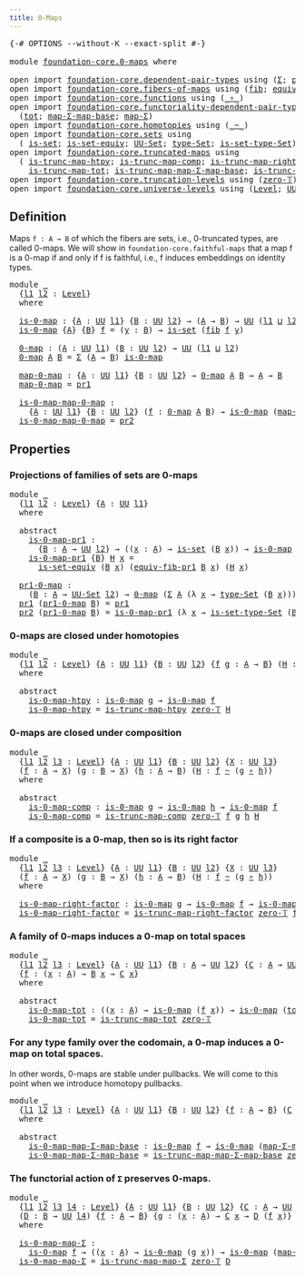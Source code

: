 ```yaml
---
title: 0-Maps
---
```


<pre class="Agda"><a id="32" class="Symbol">{-#</a> <a id="36" class="Keyword">OPTIONS</a> <a id="44" class="Pragma">--without-K</a> <a id="56" class="Pragma">--exact-split</a> <a id="70" class="Symbol">#-}</a>

<a id="75" class="Keyword">module</a> <a id="82" href="foundation-core.0-maps.html" class="Module">foundation-core.0-maps</a> <a id="105" class="Keyword">where</a>

<a id="112" class="Keyword">open</a> <a id="117" class="Keyword">import</a> <a id="124" href="foundation-core.dependent-pair-types.html" class="Module">foundation-core.dependent-pair-types</a> <a id="161" class="Keyword">using</a> <a id="167" class="Symbol">(</a><a id="168" href="foundation-core.dependent-pair-types.html#515" class="Record">Σ</a><a id="169" class="Symbol">;</a> <a id="171" href="foundation-core.dependent-pair-types.html#588" class="InductiveConstructor">pair</a><a id="175" class="Symbol">;</a> <a id="177" href="foundation-core.dependent-pair-types.html#605" class="Field">pr1</a><a id="180" class="Symbol">;</a> <a id="182" href="foundation-core.dependent-pair-types.html#617" class="Field">pr2</a><a id="185" class="Symbol">)</a>
<a id="187" class="Keyword">open</a> <a id="192" class="Keyword">import</a> <a id="199" href="foundation-core.fibers-of-maps.html" class="Module">foundation-core.fibers-of-maps</a> <a id="230" class="Keyword">using</a> <a id="236" class="Symbol">(</a><a id="237" href="foundation-core.fibers-of-maps.html#942" class="Function">fib</a><a id="240" class="Symbol">;</a> <a id="242" href="foundation-core.fibers-of-maps.html#3585" class="Function">equiv-fib-pr1</a><a id="255" class="Symbol">)</a>
<a id="257" class="Keyword">open</a> <a id="262" class="Keyword">import</a> <a id="269" href="foundation-core.functions.html" class="Module">foundation-core.functions</a> <a id="295" class="Keyword">using</a> <a id="301" class="Symbol">(</a><a id="302" href="foundation-core.functions.html#420" class="Function Operator">_∘_</a><a id="305" class="Symbol">)</a>
<a id="307" class="Keyword">open</a> <a id="312" class="Keyword">import</a> <a id="319" href="foundation-core.functoriality-dependent-pair-types.html" class="Module">foundation-core.functoriality-dependent-pair-types</a> <a id="370" class="Keyword">using</a>
  <a id="378" class="Symbol">(</a><a id="379" href="foundation-core.functoriality-dependent-pair-types.html#1894" class="Function">tot</a><a id="382" class="Symbol">;</a> <a id="384" href="foundation-core.functoriality-dependent-pair-types.html#2137" class="Function">map-Σ-map-base</a><a id="398" class="Symbol">;</a> <a id="400" href="foundation-core.functoriality-dependent-pair-types.html#2447" class="Function">map-Σ</a><a id="405" class="Symbol">)</a>
<a id="407" class="Keyword">open</a> <a id="412" class="Keyword">import</a> <a id="419" href="foundation-core.homotopies.html" class="Module">foundation-core.homotopies</a> <a id="446" class="Keyword">using</a> <a id="452" class="Symbol">(</a><a id="453" href="foundation-core.homotopies.html#627" class="Function Operator">_~_</a><a id="456" class="Symbol">)</a>
<a id="458" class="Keyword">open</a> <a id="463" class="Keyword">import</a> <a id="470" href="foundation-core.sets.html" class="Module">foundation-core.sets</a> <a id="491" class="Keyword">using</a>
  <a id="499" class="Symbol">(</a> <a id="501" href="foundation-core.sets.html#1113" class="Function">is-set</a><a id="507" class="Symbol">;</a> <a id="509" href="foundation-core.sets.html#3410" class="Function">is-set-equiv</a><a id="521" class="Symbol">;</a> <a id="523" href="foundation-core.sets.html#1190" class="Function">UU-Set</a><a id="529" class="Symbol">;</a> <a id="531" href="foundation-core.sets.html#1304" class="Function">type-Set</a><a id="539" class="Symbol">;</a> <a id="541" href="foundation-core.sets.html#1355" class="Function">is-set-type-Set</a><a id="556" class="Symbol">)</a>
<a id="558" class="Keyword">open</a> <a id="563" class="Keyword">import</a> <a id="570" href="foundation-core.truncated-maps.html" class="Module">foundation-core.truncated-maps</a> <a id="601" class="Keyword">using</a>
  <a id="609" class="Symbol">(</a> <a id="611" href="foundation-core.truncated-maps.html#5461" class="Function">is-trunc-map-htpy</a><a id="628" class="Symbol">;</a> <a id="630" href="foundation-core.truncated-maps.html#6230" class="Function">is-trunc-map-comp</a><a id="647" class="Symbol">;</a> <a id="649" href="foundation-core.truncated-maps.html#7272" class="Function">is-trunc-map-right-factor</a><a id="674" class="Symbol">;</a>
    <a id="680" href="foundation-core.truncated-maps.html#8510" class="Function">is-trunc-map-tot</a><a id="696" class="Symbol">;</a> <a id="698" href="foundation-core.truncated-maps.html#9584" class="Function">is-trunc-map-map-Σ-map-base</a><a id="725" class="Symbol">;</a> <a id="727" href="foundation-core.truncated-maps.html#10157" class="Function">is-trunc-map-map-Σ</a><a id="745" class="Symbol">)</a>
<a id="747" class="Keyword">open</a> <a id="752" class="Keyword">import</a> <a id="759" href="foundation-core.truncation-levels.html" class="Module">foundation-core.truncation-levels</a> <a id="793" class="Keyword">using</a> <a id="799" class="Symbol">(</a><a id="800" href="foundation-core.truncation-levels.html#492" class="Function">zero-𝕋</a><a id="806" class="Symbol">)</a>
<a id="808" class="Keyword">open</a> <a id="813" class="Keyword">import</a> <a id="820" href="foundation-core.universe-levels.html" class="Module">foundation-core.universe-levels</a> <a id="852" class="Keyword">using</a> <a id="858" class="Symbol">(</a><a id="859" href="Agda.Primitive.html#597" class="Postulate">Level</a><a id="864" class="Symbol">;</a> <a id="866" href="foundation-core.universe-levels.html#235" class="Primitive">UU</a><a id="868" class="Symbol">;</a> <a id="870" href="Agda.Primitive.html#810" class="Primitive Operator">_⊔_</a><a id="873" class="Symbol">)</a>
</pre>
## Definition

Maps `f : A → B` of which the fibers are sets, i.e., 0-truncated types, are called 0-maps. We will show in `foundation-core.faithful-maps` that a map f is a 0-map if and only if f is faithful, i.e., f induces embeddings on identity types.

<pre class="Agda"><a id="1143" class="Keyword">module</a> <a id="1150" href="foundation-core.0-maps.html#1150" class="Module">_</a>
  <a id="1154" class="Symbol">{</a><a id="1155" href="foundation-core.0-maps.html#1155" class="Bound">l1</a> <a id="1158" href="foundation-core.0-maps.html#1158" class="Bound">l2</a> <a id="1161" class="Symbol">:</a> <a id="1163" href="Agda.Primitive.html#597" class="Postulate">Level</a><a id="1168" class="Symbol">}</a>
  <a id="1172" class="Keyword">where</a>

  <a id="1181" href="foundation-core.0-maps.html#1181" class="Function">is-0-map</a> <a id="1190" class="Symbol">:</a> <a id="1192" class="Symbol">{</a><a id="1193" href="foundation-core.0-maps.html#1193" class="Bound">A</a> <a id="1195" class="Symbol">:</a> <a id="1197" href="foundation-core.universe-levels.html#235" class="Primitive">UU</a> <a id="1200" href="foundation-core.0-maps.html#1155" class="Bound">l1</a><a id="1202" class="Symbol">}</a> <a id="1204" class="Symbol">{</a><a id="1205" href="foundation-core.0-maps.html#1205" class="Bound">B</a> <a id="1207" class="Symbol">:</a> <a id="1209" href="foundation-core.universe-levels.html#235" class="Primitive">UU</a> <a id="1212" href="foundation-core.0-maps.html#1158" class="Bound">l2</a><a id="1214" class="Symbol">}</a> <a id="1216" class="Symbol">→</a> <a id="1218" class="Symbol">(</a><a id="1219" href="foundation-core.0-maps.html#1193" class="Bound">A</a> <a id="1221" class="Symbol">→</a> <a id="1223" href="foundation-core.0-maps.html#1205" class="Bound">B</a><a id="1224" class="Symbol">)</a> <a id="1226" class="Symbol">→</a> <a id="1228" href="foundation-core.universe-levels.html#235" class="Primitive">UU</a> <a id="1231" class="Symbol">(</a><a id="1232" href="foundation-core.0-maps.html#1155" class="Bound">l1</a> <a id="1235" href="Agda.Primitive.html#810" class="Primitive Operator">⊔</a> <a id="1237" href="foundation-core.0-maps.html#1158" class="Bound">l2</a><a id="1239" class="Symbol">)</a>
  <a id="1243" href="foundation-core.0-maps.html#1181" class="Function">is-0-map</a> <a id="1252" class="Symbol">{</a><a id="1253" href="foundation-core.0-maps.html#1253" class="Bound">A</a><a id="1254" class="Symbol">}</a> <a id="1256" class="Symbol">{</a><a id="1257" href="foundation-core.0-maps.html#1257" class="Bound">B</a><a id="1258" class="Symbol">}</a> <a id="1260" href="foundation-core.0-maps.html#1260" class="Bound">f</a> <a id="1262" class="Symbol">=</a> <a id="1264" class="Symbol">(</a><a id="1265" href="foundation-core.0-maps.html#1265" class="Bound">y</a> <a id="1267" class="Symbol">:</a> <a id="1269" href="foundation-core.0-maps.html#1257" class="Bound">B</a><a id="1270" class="Symbol">)</a> <a id="1272" class="Symbol">→</a> <a id="1274" href="foundation-core.sets.html#1113" class="Function">is-set</a> <a id="1281" class="Symbol">(</a><a id="1282" href="foundation-core.fibers-of-maps.html#942" class="Function">fib</a> <a id="1286" href="foundation-core.0-maps.html#1260" class="Bound">f</a> <a id="1288" href="foundation-core.0-maps.html#1265" class="Bound">y</a><a id="1289" class="Symbol">)</a>

  <a id="1294" href="foundation-core.0-maps.html#1294" class="Function">0-map</a> <a id="1300" class="Symbol">:</a> <a id="1302" class="Symbol">(</a><a id="1303" href="foundation-core.0-maps.html#1303" class="Bound">A</a> <a id="1305" class="Symbol">:</a> <a id="1307" href="foundation-core.universe-levels.html#235" class="Primitive">UU</a> <a id="1310" href="foundation-core.0-maps.html#1155" class="Bound">l1</a><a id="1312" class="Symbol">)</a> <a id="1314" class="Symbol">(</a><a id="1315" href="foundation-core.0-maps.html#1315" class="Bound">B</a> <a id="1317" class="Symbol">:</a> <a id="1319" href="foundation-core.universe-levels.html#235" class="Primitive">UU</a> <a id="1322" href="foundation-core.0-maps.html#1158" class="Bound">l2</a><a id="1324" class="Symbol">)</a> <a id="1326" class="Symbol">→</a> <a id="1328" href="foundation-core.universe-levels.html#235" class="Primitive">UU</a> <a id="1331" class="Symbol">(</a><a id="1332" href="foundation-core.0-maps.html#1155" class="Bound">l1</a> <a id="1335" href="Agda.Primitive.html#810" class="Primitive Operator">⊔</a> <a id="1337" href="foundation-core.0-maps.html#1158" class="Bound">l2</a><a id="1339" class="Symbol">)</a>
  <a id="1343" href="foundation-core.0-maps.html#1294" class="Function">0-map</a> <a id="1349" href="foundation-core.0-maps.html#1349" class="Bound">A</a> <a id="1351" href="foundation-core.0-maps.html#1351" class="Bound">B</a> <a id="1353" class="Symbol">=</a> <a id="1355" href="foundation-core.dependent-pair-types.html#515" class="Record">Σ</a> <a id="1357" class="Symbol">(</a><a id="1358" href="foundation-core.0-maps.html#1349" class="Bound">A</a> <a id="1360" class="Symbol">→</a> <a id="1362" href="foundation-core.0-maps.html#1351" class="Bound">B</a><a id="1363" class="Symbol">)</a> <a id="1365" href="foundation-core.0-maps.html#1181" class="Function">is-0-map</a>

  <a id="1377" href="foundation-core.0-maps.html#1377" class="Function">map-0-map</a> <a id="1387" class="Symbol">:</a> <a id="1389" class="Symbol">{</a><a id="1390" href="foundation-core.0-maps.html#1390" class="Bound">A</a> <a id="1392" class="Symbol">:</a> <a id="1394" href="foundation-core.universe-levels.html#235" class="Primitive">UU</a> <a id="1397" href="foundation-core.0-maps.html#1155" class="Bound">l1</a><a id="1399" class="Symbol">}</a> <a id="1401" class="Symbol">{</a><a id="1402" href="foundation-core.0-maps.html#1402" class="Bound">B</a> <a id="1404" class="Symbol">:</a> <a id="1406" href="foundation-core.universe-levels.html#235" class="Primitive">UU</a> <a id="1409" href="foundation-core.0-maps.html#1158" class="Bound">l2</a><a id="1411" class="Symbol">}</a> <a id="1413" class="Symbol">→</a> <a id="1415" href="foundation-core.0-maps.html#1294" class="Function">0-map</a> <a id="1421" href="foundation-core.0-maps.html#1390" class="Bound">A</a> <a id="1423" href="foundation-core.0-maps.html#1402" class="Bound">B</a> <a id="1425" class="Symbol">→</a> <a id="1427" href="foundation-core.0-maps.html#1390" class="Bound">A</a> <a id="1429" class="Symbol">→</a> <a id="1431" href="foundation-core.0-maps.html#1402" class="Bound">B</a>
  <a id="1435" href="foundation-core.0-maps.html#1377" class="Function">map-0-map</a> <a id="1445" class="Symbol">=</a> <a id="1447" href="foundation-core.dependent-pair-types.html#605" class="Field">pr1</a>

  <a id="1454" href="foundation-core.0-maps.html#1454" class="Function">is-0-map-map-0-map</a> <a id="1473" class="Symbol">:</a>
    <a id="1479" class="Symbol">{</a><a id="1480" href="foundation-core.0-maps.html#1480" class="Bound">A</a> <a id="1482" class="Symbol">:</a> <a id="1484" href="foundation-core.universe-levels.html#235" class="Primitive">UU</a> <a id="1487" href="foundation-core.0-maps.html#1155" class="Bound">l1</a><a id="1489" class="Symbol">}</a> <a id="1491" class="Symbol">{</a><a id="1492" href="foundation-core.0-maps.html#1492" class="Bound">B</a> <a id="1494" class="Symbol">:</a> <a id="1496" href="foundation-core.universe-levels.html#235" class="Primitive">UU</a> <a id="1499" href="foundation-core.0-maps.html#1158" class="Bound">l2</a><a id="1501" class="Symbol">}</a> <a id="1503" class="Symbol">(</a><a id="1504" href="foundation-core.0-maps.html#1504" class="Bound">f</a> <a id="1506" class="Symbol">:</a> <a id="1508" href="foundation-core.0-maps.html#1294" class="Function">0-map</a> <a id="1514" href="foundation-core.0-maps.html#1480" class="Bound">A</a> <a id="1516" href="foundation-core.0-maps.html#1492" class="Bound">B</a><a id="1517" class="Symbol">)</a> <a id="1519" class="Symbol">→</a> <a id="1521" href="foundation-core.0-maps.html#1181" class="Function">is-0-map</a> <a id="1530" class="Symbol">(</a><a id="1531" href="foundation-core.0-maps.html#1377" class="Function">map-0-map</a> <a id="1541" href="foundation-core.0-maps.html#1504" class="Bound">f</a><a id="1542" class="Symbol">)</a>
  <a id="1546" href="foundation-core.0-maps.html#1454" class="Function">is-0-map-map-0-map</a> <a id="1565" class="Symbol">=</a> <a id="1567" href="foundation-core.dependent-pair-types.html#617" class="Field">pr2</a>
</pre>
## Properties

### Projections of families of sets are 0-maps

<pre class="Agda"><a id="1647" class="Keyword">module</a> <a id="1654" href="foundation-core.0-maps.html#1654" class="Module">_</a>
  <a id="1658" class="Symbol">{</a><a id="1659" href="foundation-core.0-maps.html#1659" class="Bound">l1</a> <a id="1662" href="foundation-core.0-maps.html#1662" class="Bound">l2</a> <a id="1665" class="Symbol">:</a> <a id="1667" href="Agda.Primitive.html#597" class="Postulate">Level</a><a id="1672" class="Symbol">}</a> <a id="1674" class="Symbol">{</a><a id="1675" href="foundation-core.0-maps.html#1675" class="Bound">A</a> <a id="1677" class="Symbol">:</a> <a id="1679" href="foundation-core.universe-levels.html#235" class="Primitive">UU</a> <a id="1682" href="foundation-core.0-maps.html#1659" class="Bound">l1</a><a id="1684" class="Symbol">}</a>
  <a id="1688" class="Keyword">where</a>
  
  <a id="1699" class="Keyword">abstract</a>
    <a id="1712" href="foundation-core.0-maps.html#1712" class="Function">is-0-map-pr1</a> <a id="1725" class="Symbol">:</a>
      <a id="1733" class="Symbol">{</a><a id="1734" href="foundation-core.0-maps.html#1734" class="Bound">B</a> <a id="1736" class="Symbol">:</a> <a id="1738" href="foundation-core.0-maps.html#1675" class="Bound">A</a> <a id="1740" class="Symbol">→</a> <a id="1742" href="foundation-core.universe-levels.html#235" class="Primitive">UU</a> <a id="1745" href="foundation-core.0-maps.html#1662" class="Bound">l2</a><a id="1747" class="Symbol">}</a> <a id="1749" class="Symbol">→</a> <a id="1751" class="Symbol">((</a><a id="1753" href="foundation-core.0-maps.html#1753" class="Bound">x</a> <a id="1755" class="Symbol">:</a> <a id="1757" href="foundation-core.0-maps.html#1675" class="Bound">A</a><a id="1758" class="Symbol">)</a> <a id="1760" class="Symbol">→</a> <a id="1762" href="foundation-core.sets.html#1113" class="Function">is-set</a> <a id="1769" class="Symbol">(</a><a id="1770" href="foundation-core.0-maps.html#1734" class="Bound">B</a> <a id="1772" href="foundation-core.0-maps.html#1753" class="Bound">x</a><a id="1773" class="Symbol">))</a> <a id="1776" class="Symbol">→</a> <a id="1778" href="foundation-core.0-maps.html#1181" class="Function">is-0-map</a> <a id="1787" class="Symbol">(</a><a id="1788" href="foundation-core.dependent-pair-types.html#605" class="Field">pr1</a> <a id="1792" class="Symbol">{</a><a id="1793" class="Argument">B</a> <a id="1795" class="Symbol">=</a> <a id="1797" href="foundation-core.0-maps.html#1734" class="Bound">B</a><a id="1798" class="Symbol">})</a>
    <a id="1805" href="foundation-core.0-maps.html#1712" class="Function">is-0-map-pr1</a> <a id="1818" class="Symbol">{</a><a id="1819" href="foundation-core.0-maps.html#1819" class="Bound">B</a><a id="1820" class="Symbol">}</a> <a id="1822" href="foundation-core.0-maps.html#1822" class="Bound">H</a> <a id="1824" href="foundation-core.0-maps.html#1824" class="Bound">x</a> <a id="1826" class="Symbol">=</a>
      <a id="1834" href="foundation-core.sets.html#3410" class="Function">is-set-equiv</a> <a id="1847" class="Symbol">(</a><a id="1848" href="foundation-core.0-maps.html#1819" class="Bound">B</a> <a id="1850" href="foundation-core.0-maps.html#1824" class="Bound">x</a><a id="1851" class="Symbol">)</a> <a id="1853" class="Symbol">(</a><a id="1854" href="foundation-core.fibers-of-maps.html#3585" class="Function">equiv-fib-pr1</a> <a id="1868" href="foundation-core.0-maps.html#1819" class="Bound">B</a> <a id="1870" href="foundation-core.0-maps.html#1824" class="Bound">x</a><a id="1871" class="Symbol">)</a> <a id="1873" class="Symbol">(</a><a id="1874" href="foundation-core.0-maps.html#1822" class="Bound">H</a> <a id="1876" href="foundation-core.0-maps.html#1824" class="Bound">x</a><a id="1877" class="Symbol">)</a>
                                                  
  <a id="1932" href="foundation-core.0-maps.html#1932" class="Function">pr1-0-map</a> <a id="1942" class="Symbol">:</a>
    <a id="1948" class="Symbol">(</a><a id="1949" href="foundation-core.0-maps.html#1949" class="Bound">B</a> <a id="1951" class="Symbol">:</a> <a id="1953" href="foundation-core.0-maps.html#1675" class="Bound">A</a> <a id="1955" class="Symbol">→</a> <a id="1957" href="foundation-core.sets.html#1190" class="Function">UU-Set</a> <a id="1964" href="foundation-core.0-maps.html#1662" class="Bound">l2</a><a id="1966" class="Symbol">)</a> <a id="1968" class="Symbol">→</a> <a id="1970" href="foundation-core.0-maps.html#1294" class="Function">0-map</a> <a id="1976" class="Symbol">(</a><a id="1977" href="foundation-core.dependent-pair-types.html#515" class="Record">Σ</a> <a id="1979" href="foundation-core.0-maps.html#1675" class="Bound">A</a> <a id="1981" class="Symbol">(λ</a> <a id="1984" href="foundation-core.0-maps.html#1984" class="Bound">x</a> <a id="1986" class="Symbol">→</a> <a id="1988" href="foundation-core.sets.html#1304" class="Function">type-Set</a> <a id="1997" class="Symbol">(</a><a id="1998" href="foundation-core.0-maps.html#1949" class="Bound">B</a> <a id="2000" href="foundation-core.0-maps.html#1984" class="Bound">x</a><a id="2001" class="Symbol">)))</a> <a id="2005" href="foundation-core.0-maps.html#1675" class="Bound">A</a>
  <a id="2009" href="foundation-core.dependent-pair-types.html#605" class="Field">pr1</a> <a id="2013" class="Symbol">(</a><a id="2014" href="foundation-core.0-maps.html#1932" class="Function">pr1-0-map</a> <a id="2024" href="foundation-core.0-maps.html#2024" class="Bound">B</a><a id="2025" class="Symbol">)</a> <a id="2027" class="Symbol">=</a> <a id="2029" href="foundation-core.dependent-pair-types.html#605" class="Field">pr1</a>
  <a id="2035" href="foundation-core.dependent-pair-types.html#617" class="Field">pr2</a> <a id="2039" class="Symbol">(</a><a id="2040" href="foundation-core.0-maps.html#1932" class="Function">pr1-0-map</a> <a id="2050" href="foundation-core.0-maps.html#2050" class="Bound">B</a><a id="2051" class="Symbol">)</a> <a id="2053" class="Symbol">=</a> <a id="2055" href="foundation-core.0-maps.html#1712" class="Function">is-0-map-pr1</a> <a id="2068" class="Symbol">(λ</a> <a id="2071" href="foundation-core.0-maps.html#2071" class="Bound">x</a> <a id="2073" class="Symbol">→</a> <a id="2075" href="foundation-core.sets.html#1355" class="Function">is-set-type-Set</a> <a id="2091" class="Symbol">(</a><a id="2092" href="foundation-core.0-maps.html#2050" class="Bound">B</a> <a id="2094" href="foundation-core.0-maps.html#2071" class="Bound">x</a><a id="2095" class="Symbol">))</a>
</pre>
### 0-maps are closed under homotopies

<pre class="Agda"><a id="2151" class="Keyword">module</a> <a id="2158" href="foundation-core.0-maps.html#2158" class="Module">_</a>
  <a id="2162" class="Symbol">{</a><a id="2163" href="foundation-core.0-maps.html#2163" class="Bound">l1</a> <a id="2166" href="foundation-core.0-maps.html#2166" class="Bound">l2</a> <a id="2169" class="Symbol">:</a> <a id="2171" href="Agda.Primitive.html#597" class="Postulate">Level</a><a id="2176" class="Symbol">}</a> <a id="2178" class="Symbol">{</a><a id="2179" href="foundation-core.0-maps.html#2179" class="Bound">A</a> <a id="2181" class="Symbol">:</a> <a id="2183" href="foundation-core.universe-levels.html#235" class="Primitive">UU</a> <a id="2186" href="foundation-core.0-maps.html#2163" class="Bound">l1</a><a id="2188" class="Symbol">}</a> <a id="2190" class="Symbol">{</a><a id="2191" href="foundation-core.0-maps.html#2191" class="Bound">B</a> <a id="2193" class="Symbol">:</a> <a id="2195" href="foundation-core.universe-levels.html#235" class="Primitive">UU</a> <a id="2198" href="foundation-core.0-maps.html#2166" class="Bound">l2</a><a id="2200" class="Symbol">}</a> <a id="2202" class="Symbol">{</a><a id="2203" href="foundation-core.0-maps.html#2203" class="Bound">f</a> <a id="2205" href="foundation-core.0-maps.html#2205" class="Bound">g</a> <a id="2207" class="Symbol">:</a> <a id="2209" href="foundation-core.0-maps.html#2179" class="Bound">A</a> <a id="2211" class="Symbol">→</a> <a id="2213" href="foundation-core.0-maps.html#2191" class="Bound">B</a><a id="2214" class="Symbol">}</a> <a id="2216" class="Symbol">(</a><a id="2217" href="foundation-core.0-maps.html#2217" class="Bound">H</a> <a id="2219" class="Symbol">:</a> <a id="2221" href="foundation-core.0-maps.html#2203" class="Bound">f</a> <a id="2223" href="foundation-core.homotopies.html#627" class="Function Operator">~</a> <a id="2225" href="foundation-core.0-maps.html#2205" class="Bound">g</a><a id="2226" class="Symbol">)</a>
  <a id="2230" class="Keyword">where</a>
  
  <a id="2241" class="Keyword">abstract</a>
    <a id="2254" href="foundation-core.0-maps.html#2254" class="Function">is-0-map-htpy</a> <a id="2268" class="Symbol">:</a> <a id="2270" href="foundation-core.0-maps.html#1181" class="Function">is-0-map</a> <a id="2279" href="foundation-core.0-maps.html#2205" class="Bound">g</a> <a id="2281" class="Symbol">→</a> <a id="2283" href="foundation-core.0-maps.html#1181" class="Function">is-0-map</a> <a id="2292" href="foundation-core.0-maps.html#2203" class="Bound">f</a>
    <a id="2298" href="foundation-core.0-maps.html#2254" class="Function">is-0-map-htpy</a> <a id="2312" class="Symbol">=</a> <a id="2314" href="foundation-core.truncated-maps.html#5461" class="Function">is-trunc-map-htpy</a> <a id="2332" href="foundation-core.truncation-levels.html#492" class="Function">zero-𝕋</a> <a id="2339" href="foundation-core.0-maps.html#2217" class="Bound">H</a>
</pre>
### 0-maps are closed under composition

<pre class="Agda"><a id="2395" class="Keyword">module</a> <a id="2402" href="foundation-core.0-maps.html#2402" class="Module">_</a>
  <a id="2406" class="Symbol">{</a><a id="2407" href="foundation-core.0-maps.html#2407" class="Bound">l1</a> <a id="2410" href="foundation-core.0-maps.html#2410" class="Bound">l2</a> <a id="2413" href="foundation-core.0-maps.html#2413" class="Bound">l3</a> <a id="2416" class="Symbol">:</a> <a id="2418" href="Agda.Primitive.html#597" class="Postulate">Level</a><a id="2423" class="Symbol">}</a> <a id="2425" class="Symbol">{</a><a id="2426" href="foundation-core.0-maps.html#2426" class="Bound">A</a> <a id="2428" class="Symbol">:</a> <a id="2430" href="foundation-core.universe-levels.html#235" class="Primitive">UU</a> <a id="2433" href="foundation-core.0-maps.html#2407" class="Bound">l1</a><a id="2435" class="Symbol">}</a> <a id="2437" class="Symbol">{</a><a id="2438" href="foundation-core.0-maps.html#2438" class="Bound">B</a> <a id="2440" class="Symbol">:</a> <a id="2442" href="foundation-core.universe-levels.html#235" class="Primitive">UU</a> <a id="2445" href="foundation-core.0-maps.html#2410" class="Bound">l2</a><a id="2447" class="Symbol">}</a> <a id="2449" class="Symbol">{</a><a id="2450" href="foundation-core.0-maps.html#2450" class="Bound">X</a> <a id="2452" class="Symbol">:</a> <a id="2454" href="foundation-core.universe-levels.html#235" class="Primitive">UU</a> <a id="2457" href="foundation-core.0-maps.html#2413" class="Bound">l3</a><a id="2459" class="Symbol">}</a>
  <a id="2463" class="Symbol">(</a><a id="2464" href="foundation-core.0-maps.html#2464" class="Bound">f</a> <a id="2466" class="Symbol">:</a> <a id="2468" href="foundation-core.0-maps.html#2426" class="Bound">A</a> <a id="2470" class="Symbol">→</a> <a id="2472" href="foundation-core.0-maps.html#2450" class="Bound">X</a><a id="2473" class="Symbol">)</a> <a id="2475" class="Symbol">(</a><a id="2476" href="foundation-core.0-maps.html#2476" class="Bound">g</a> <a id="2478" class="Symbol">:</a> <a id="2480" href="foundation-core.0-maps.html#2438" class="Bound">B</a> <a id="2482" class="Symbol">→</a> <a id="2484" href="foundation-core.0-maps.html#2450" class="Bound">X</a><a id="2485" class="Symbol">)</a> <a id="2487" class="Symbol">(</a><a id="2488" href="foundation-core.0-maps.html#2488" class="Bound">h</a> <a id="2490" class="Symbol">:</a> <a id="2492" href="foundation-core.0-maps.html#2426" class="Bound">A</a> <a id="2494" class="Symbol">→</a> <a id="2496" href="foundation-core.0-maps.html#2438" class="Bound">B</a><a id="2497" class="Symbol">)</a> <a id="2499" class="Symbol">(</a><a id="2500" href="foundation-core.0-maps.html#2500" class="Bound">H</a> <a id="2502" class="Symbol">:</a> <a id="2504" href="foundation-core.0-maps.html#2464" class="Bound">f</a> <a id="2506" href="foundation-core.homotopies.html#627" class="Function Operator">~</a> <a id="2508" class="Symbol">(</a><a id="2509" href="foundation-core.0-maps.html#2476" class="Bound">g</a> <a id="2511" href="foundation-core.functions.html#420" class="Function Operator">∘</a> <a id="2513" href="foundation-core.0-maps.html#2488" class="Bound">h</a><a id="2514" class="Symbol">))</a>
  <a id="2519" class="Keyword">where</a>
  
  <a id="2530" class="Keyword">abstract</a>
    <a id="2543" href="foundation-core.0-maps.html#2543" class="Function">is-0-map-comp</a> <a id="2557" class="Symbol">:</a> <a id="2559" href="foundation-core.0-maps.html#1181" class="Function">is-0-map</a> <a id="2568" href="foundation-core.0-maps.html#2476" class="Bound">g</a> <a id="2570" class="Symbol">→</a> <a id="2572" href="foundation-core.0-maps.html#1181" class="Function">is-0-map</a> <a id="2581" href="foundation-core.0-maps.html#2488" class="Bound">h</a> <a id="2583" class="Symbol">→</a> <a id="2585" href="foundation-core.0-maps.html#1181" class="Function">is-0-map</a> <a id="2594" href="foundation-core.0-maps.html#2464" class="Bound">f</a>
    <a id="2600" href="foundation-core.0-maps.html#2543" class="Function">is-0-map-comp</a> <a id="2614" class="Symbol">=</a> <a id="2616" href="foundation-core.truncated-maps.html#6230" class="Function">is-trunc-map-comp</a> <a id="2634" href="foundation-core.truncation-levels.html#492" class="Function">zero-𝕋</a> <a id="2641" href="foundation-core.0-maps.html#2464" class="Bound">f</a> <a id="2643" href="foundation-core.0-maps.html#2476" class="Bound">g</a> <a id="2645" href="foundation-core.0-maps.html#2488" class="Bound">h</a> <a id="2647" href="foundation-core.0-maps.html#2500" class="Bound">H</a>
</pre>
### If a composite is a 0-map, then so is its right factor

<pre class="Agda"><a id="2722" class="Keyword">module</a> <a id="2729" href="foundation-core.0-maps.html#2729" class="Module">_</a>
  <a id="2733" class="Symbol">{</a><a id="2734" href="foundation-core.0-maps.html#2734" class="Bound">l1</a> <a id="2737" href="foundation-core.0-maps.html#2737" class="Bound">l2</a> <a id="2740" href="foundation-core.0-maps.html#2740" class="Bound">l3</a> <a id="2743" class="Symbol">:</a> <a id="2745" href="Agda.Primitive.html#597" class="Postulate">Level</a><a id="2750" class="Symbol">}</a> <a id="2752" class="Symbol">{</a><a id="2753" href="foundation-core.0-maps.html#2753" class="Bound">A</a> <a id="2755" class="Symbol">:</a> <a id="2757" href="foundation-core.universe-levels.html#235" class="Primitive">UU</a> <a id="2760" href="foundation-core.0-maps.html#2734" class="Bound">l1</a><a id="2762" class="Symbol">}</a> <a id="2764" class="Symbol">{</a><a id="2765" href="foundation-core.0-maps.html#2765" class="Bound">B</a> <a id="2767" class="Symbol">:</a> <a id="2769" href="foundation-core.universe-levels.html#235" class="Primitive">UU</a> <a id="2772" href="foundation-core.0-maps.html#2737" class="Bound">l2</a><a id="2774" class="Symbol">}</a> <a id="2776" class="Symbol">{</a><a id="2777" href="foundation-core.0-maps.html#2777" class="Bound">X</a> <a id="2779" class="Symbol">:</a> <a id="2781" href="foundation-core.universe-levels.html#235" class="Primitive">UU</a> <a id="2784" href="foundation-core.0-maps.html#2740" class="Bound">l3</a><a id="2786" class="Symbol">}</a>
  <a id="2790" class="Symbol">(</a><a id="2791" href="foundation-core.0-maps.html#2791" class="Bound">f</a> <a id="2793" class="Symbol">:</a> <a id="2795" href="foundation-core.0-maps.html#2753" class="Bound">A</a> <a id="2797" class="Symbol">→</a> <a id="2799" href="foundation-core.0-maps.html#2777" class="Bound">X</a><a id="2800" class="Symbol">)</a> <a id="2802" class="Symbol">(</a><a id="2803" href="foundation-core.0-maps.html#2803" class="Bound">g</a> <a id="2805" class="Symbol">:</a> <a id="2807" href="foundation-core.0-maps.html#2765" class="Bound">B</a> <a id="2809" class="Symbol">→</a> <a id="2811" href="foundation-core.0-maps.html#2777" class="Bound">X</a><a id="2812" class="Symbol">)</a> <a id="2814" class="Symbol">(</a><a id="2815" href="foundation-core.0-maps.html#2815" class="Bound">h</a> <a id="2817" class="Symbol">:</a> <a id="2819" href="foundation-core.0-maps.html#2753" class="Bound">A</a> <a id="2821" class="Symbol">→</a> <a id="2823" href="foundation-core.0-maps.html#2765" class="Bound">B</a><a id="2824" class="Symbol">)</a> <a id="2826" class="Symbol">(</a><a id="2827" href="foundation-core.0-maps.html#2827" class="Bound">H</a> <a id="2829" class="Symbol">:</a> <a id="2831" href="foundation-core.0-maps.html#2791" class="Bound">f</a> <a id="2833" href="foundation-core.homotopies.html#627" class="Function Operator">~</a> <a id="2835" class="Symbol">(</a><a id="2836" href="foundation-core.0-maps.html#2803" class="Bound">g</a> <a id="2838" href="foundation-core.functions.html#420" class="Function Operator">∘</a> <a id="2840" href="foundation-core.0-maps.html#2815" class="Bound">h</a><a id="2841" class="Symbol">))</a>
  <a id="2846" class="Keyword">where</a>
  
  <a id="2857" href="foundation-core.0-maps.html#2857" class="Function">is-0-map-right-factor</a> <a id="2879" class="Symbol">:</a> <a id="2881" href="foundation-core.0-maps.html#1181" class="Function">is-0-map</a> <a id="2890" href="foundation-core.0-maps.html#2803" class="Bound">g</a> <a id="2892" class="Symbol">→</a> <a id="2894" href="foundation-core.0-maps.html#1181" class="Function">is-0-map</a> <a id="2903" href="foundation-core.0-maps.html#2791" class="Bound">f</a> <a id="2905" class="Symbol">→</a> <a id="2907" href="foundation-core.0-maps.html#1181" class="Function">is-0-map</a> <a id="2916" href="foundation-core.0-maps.html#2815" class="Bound">h</a>
  <a id="2920" href="foundation-core.0-maps.html#2857" class="Function">is-0-map-right-factor</a> <a id="2942" class="Symbol">=</a> <a id="2944" href="foundation-core.truncated-maps.html#7272" class="Function">is-trunc-map-right-factor</a> <a id="2970" href="foundation-core.truncation-levels.html#492" class="Function">zero-𝕋</a> <a id="2977" href="foundation-core.0-maps.html#2791" class="Bound">f</a> <a id="2979" href="foundation-core.0-maps.html#2803" class="Bound">g</a> <a id="2981" href="foundation-core.0-maps.html#2815" class="Bound">h</a> <a id="2983" href="foundation-core.0-maps.html#2827" class="Bound">H</a>
</pre>
### A family of 0-maps induces a 0-map on total spaces

<pre class="Agda"><a id="3054" class="Keyword">module</a> <a id="3061" href="foundation-core.0-maps.html#3061" class="Module">_</a>
  <a id="3065" class="Symbol">{</a><a id="3066" href="foundation-core.0-maps.html#3066" class="Bound">l1</a> <a id="3069" href="foundation-core.0-maps.html#3069" class="Bound">l2</a> <a id="3072" href="foundation-core.0-maps.html#3072" class="Bound">l3</a> <a id="3075" class="Symbol">:</a> <a id="3077" href="Agda.Primitive.html#597" class="Postulate">Level</a><a id="3082" class="Symbol">}</a> <a id="3084" class="Symbol">{</a><a id="3085" href="foundation-core.0-maps.html#3085" class="Bound">A</a> <a id="3087" class="Symbol">:</a> <a id="3089" href="foundation-core.universe-levels.html#235" class="Primitive">UU</a> <a id="3092" href="foundation-core.0-maps.html#3066" class="Bound">l1</a><a id="3094" class="Symbol">}</a> <a id="3096" class="Symbol">{</a><a id="3097" href="foundation-core.0-maps.html#3097" class="Bound">B</a> <a id="3099" class="Symbol">:</a> <a id="3101" href="foundation-core.0-maps.html#3085" class="Bound">A</a> <a id="3103" class="Symbol">→</a> <a id="3105" href="foundation-core.universe-levels.html#235" class="Primitive">UU</a> <a id="3108" href="foundation-core.0-maps.html#3069" class="Bound">l2</a><a id="3110" class="Symbol">}</a> <a id="3112" class="Symbol">{</a><a id="3113" href="foundation-core.0-maps.html#3113" class="Bound">C</a> <a id="3115" class="Symbol">:</a> <a id="3117" href="foundation-core.0-maps.html#3085" class="Bound">A</a> <a id="3119" class="Symbol">→</a> <a id="3121" href="foundation-core.universe-levels.html#235" class="Primitive">UU</a> <a id="3124" href="foundation-core.0-maps.html#3072" class="Bound">l3</a><a id="3126" class="Symbol">}</a>
  <a id="3130" class="Symbol">{</a><a id="3131" href="foundation-core.0-maps.html#3131" class="Bound">f</a> <a id="3133" class="Symbol">:</a> <a id="3135" class="Symbol">(</a><a id="3136" href="foundation-core.0-maps.html#3136" class="Bound">x</a> <a id="3138" class="Symbol">:</a> <a id="3140" href="foundation-core.0-maps.html#3085" class="Bound">A</a><a id="3141" class="Symbol">)</a> <a id="3143" class="Symbol">→</a> <a id="3145" href="foundation-core.0-maps.html#3097" class="Bound">B</a> <a id="3147" href="foundation-core.0-maps.html#3136" class="Bound">x</a> <a id="3149" class="Symbol">→</a> <a id="3151" href="foundation-core.0-maps.html#3113" class="Bound">C</a> <a id="3153" href="foundation-core.0-maps.html#3136" class="Bound">x</a><a id="3154" class="Symbol">}</a>
  <a id="3158" class="Keyword">where</a>
  
  <a id="3169" class="Keyword">abstract</a>
    <a id="3182" href="foundation-core.0-maps.html#3182" class="Function">is-0-map-tot</a> <a id="3195" class="Symbol">:</a> <a id="3197" class="Symbol">((</a><a id="3199" href="foundation-core.0-maps.html#3199" class="Bound">x</a> <a id="3201" class="Symbol">:</a> <a id="3203" href="foundation-core.0-maps.html#3085" class="Bound">A</a><a id="3204" class="Symbol">)</a> <a id="3206" class="Symbol">→</a> <a id="3208" href="foundation-core.0-maps.html#1181" class="Function">is-0-map</a> <a id="3217" class="Symbol">(</a><a id="3218" href="foundation-core.0-maps.html#3131" class="Bound">f</a> <a id="3220" href="foundation-core.0-maps.html#3199" class="Bound">x</a><a id="3221" class="Symbol">))</a> <a id="3224" class="Symbol">→</a> <a id="3226" href="foundation-core.0-maps.html#1181" class="Function">is-0-map</a> <a id="3235" class="Symbol">(</a><a id="3236" href="foundation-core.functoriality-dependent-pair-types.html#1894" class="Function">tot</a> <a id="3240" href="foundation-core.0-maps.html#3131" class="Bound">f</a><a id="3241" class="Symbol">)</a>
    <a id="3247" href="foundation-core.0-maps.html#3182" class="Function">is-0-map-tot</a> <a id="3260" class="Symbol">=</a> <a id="3262" href="foundation-core.truncated-maps.html#8510" class="Function">is-trunc-map-tot</a> <a id="3279" href="foundation-core.truncation-levels.html#492" class="Function">zero-𝕋</a>
</pre>
### For any type family over the codomain, a 0-map induces a 0-map on total spaces.

In other words, 0-maps are stable under pullbacks. We will come to this point when we introduce homotopy pullbacks.

<pre class="Agda"><a id="3501" class="Keyword">module</a> <a id="3508" href="foundation-core.0-maps.html#3508" class="Module">_</a>
  <a id="3512" class="Symbol">{</a><a id="3513" href="foundation-core.0-maps.html#3513" class="Bound">l1</a> <a id="3516" href="foundation-core.0-maps.html#3516" class="Bound">l2</a> <a id="3519" href="foundation-core.0-maps.html#3519" class="Bound">l3</a> <a id="3522" class="Symbol">:</a> <a id="3524" href="Agda.Primitive.html#597" class="Postulate">Level</a><a id="3529" class="Symbol">}</a> <a id="3531" class="Symbol">{</a><a id="3532" href="foundation-core.0-maps.html#3532" class="Bound">A</a> <a id="3534" class="Symbol">:</a> <a id="3536" href="foundation-core.universe-levels.html#235" class="Primitive">UU</a> <a id="3539" href="foundation-core.0-maps.html#3513" class="Bound">l1</a><a id="3541" class="Symbol">}</a> <a id="3543" class="Symbol">{</a><a id="3544" href="foundation-core.0-maps.html#3544" class="Bound">B</a> <a id="3546" class="Symbol">:</a> <a id="3548" href="foundation-core.universe-levels.html#235" class="Primitive">UU</a> <a id="3551" href="foundation-core.0-maps.html#3516" class="Bound">l2</a><a id="3553" class="Symbol">}</a> <a id="3555" class="Symbol">{</a><a id="3556" href="foundation-core.0-maps.html#3556" class="Bound">f</a> <a id="3558" class="Symbol">:</a> <a id="3560" href="foundation-core.0-maps.html#3532" class="Bound">A</a> <a id="3562" class="Symbol">→</a> <a id="3564" href="foundation-core.0-maps.html#3544" class="Bound">B</a><a id="3565" class="Symbol">}</a> <a id="3567" class="Symbol">(</a><a id="3568" href="foundation-core.0-maps.html#3568" class="Bound">C</a> <a id="3570" class="Symbol">:</a> <a id="3572" href="foundation-core.0-maps.html#3544" class="Bound">B</a> <a id="3574" class="Symbol">→</a> <a id="3576" href="foundation-core.universe-levels.html#235" class="Primitive">UU</a> <a id="3579" href="foundation-core.0-maps.html#3519" class="Bound">l3</a><a id="3581" class="Symbol">)</a>
  <a id="3585" class="Keyword">where</a>
    
  <a id="3598" class="Keyword">abstract</a>
    <a id="3611" href="foundation-core.0-maps.html#3611" class="Function">is-0-map-map-Σ-map-base</a> <a id="3635" class="Symbol">:</a> <a id="3637" href="foundation-core.0-maps.html#1181" class="Function">is-0-map</a> <a id="3646" href="foundation-core.0-maps.html#3556" class="Bound">f</a> <a id="3648" class="Symbol">→</a> <a id="3650" href="foundation-core.0-maps.html#1181" class="Function">is-0-map</a> <a id="3659" class="Symbol">(</a><a id="3660" href="foundation-core.functoriality-dependent-pair-types.html#2137" class="Function">map-Σ-map-base</a> <a id="3675" href="foundation-core.0-maps.html#3556" class="Bound">f</a> <a id="3677" href="foundation-core.0-maps.html#3568" class="Bound">C</a><a id="3678" class="Symbol">)</a>
    <a id="3684" href="foundation-core.0-maps.html#3611" class="Function">is-0-map-map-Σ-map-base</a> <a id="3708" class="Symbol">=</a> <a id="3710" href="foundation-core.truncated-maps.html#9584" class="Function">is-trunc-map-map-Σ-map-base</a> <a id="3738" href="foundation-core.truncation-levels.html#492" class="Function">zero-𝕋</a> <a id="3745" href="foundation-core.0-maps.html#3568" class="Bound">C</a>
</pre>
### The functorial action of `Σ` preserves 0-maps.

<pre class="Agda"><a id="3812" class="Keyword">module</a> <a id="3819" href="foundation-core.0-maps.html#3819" class="Module">_</a>
  <a id="3823" class="Symbol">{</a><a id="3824" href="foundation-core.0-maps.html#3824" class="Bound">l1</a> <a id="3827" href="foundation-core.0-maps.html#3827" class="Bound">l2</a> <a id="3830" href="foundation-core.0-maps.html#3830" class="Bound">l3</a> <a id="3833" href="foundation-core.0-maps.html#3833" class="Bound">l4</a> <a id="3836" class="Symbol">:</a> <a id="3838" href="Agda.Primitive.html#597" class="Postulate">Level</a><a id="3843" class="Symbol">}</a> <a id="3845" class="Symbol">{</a><a id="3846" href="foundation-core.0-maps.html#3846" class="Bound">A</a> <a id="3848" class="Symbol">:</a> <a id="3850" href="foundation-core.universe-levels.html#235" class="Primitive">UU</a> <a id="3853" href="foundation-core.0-maps.html#3824" class="Bound">l1</a><a id="3855" class="Symbol">}</a> <a id="3857" class="Symbol">{</a><a id="3858" href="foundation-core.0-maps.html#3858" class="Bound">B</a> <a id="3860" class="Symbol">:</a> <a id="3862" href="foundation-core.universe-levels.html#235" class="Primitive">UU</a> <a id="3865" href="foundation-core.0-maps.html#3827" class="Bound">l2</a><a id="3867" class="Symbol">}</a> <a id="3869" class="Symbol">{</a><a id="3870" href="foundation-core.0-maps.html#3870" class="Bound">C</a> <a id="3872" class="Symbol">:</a> <a id="3874" href="foundation-core.0-maps.html#3846" class="Bound">A</a> <a id="3876" class="Symbol">→</a> <a id="3878" href="foundation-core.universe-levels.html#235" class="Primitive">UU</a> <a id="3881" href="foundation-core.0-maps.html#3830" class="Bound">l3</a><a id="3883" class="Symbol">}</a>
  <a id="3887" class="Symbol">(</a><a id="3888" href="foundation-core.0-maps.html#3888" class="Bound">D</a> <a id="3890" class="Symbol">:</a> <a id="3892" href="foundation-core.0-maps.html#3858" class="Bound">B</a> <a id="3894" class="Symbol">→</a> <a id="3896" href="foundation-core.universe-levels.html#235" class="Primitive">UU</a> <a id="3899" href="foundation-core.0-maps.html#3833" class="Bound">l4</a><a id="3901" class="Symbol">)</a> <a id="3903" class="Symbol">{</a><a id="3904" href="foundation-core.0-maps.html#3904" class="Bound">f</a> <a id="3906" class="Symbol">:</a> <a id="3908" href="foundation-core.0-maps.html#3846" class="Bound">A</a> <a id="3910" class="Symbol">→</a> <a id="3912" href="foundation-core.0-maps.html#3858" class="Bound">B</a><a id="3913" class="Symbol">}</a> <a id="3915" class="Symbol">{</a><a id="3916" href="foundation-core.0-maps.html#3916" class="Bound">g</a> <a id="3918" class="Symbol">:</a> <a id="3920" class="Symbol">(</a><a id="3921" href="foundation-core.0-maps.html#3921" class="Bound">x</a> <a id="3923" class="Symbol">:</a> <a id="3925" href="foundation-core.0-maps.html#3846" class="Bound">A</a><a id="3926" class="Symbol">)</a> <a id="3928" class="Symbol">→</a> <a id="3930" href="foundation-core.0-maps.html#3870" class="Bound">C</a> <a id="3932" href="foundation-core.0-maps.html#3921" class="Bound">x</a> <a id="3934" class="Symbol">→</a> <a id="3936" href="foundation-core.0-maps.html#3888" class="Bound">D</a> <a id="3938" class="Symbol">(</a><a id="3939" href="foundation-core.0-maps.html#3904" class="Bound">f</a> <a id="3941" href="foundation-core.0-maps.html#3921" class="Bound">x</a><a id="3942" class="Symbol">)}</a>
  <a id="3947" class="Keyword">where</a>
    
  <a id="3960" href="foundation-core.0-maps.html#3960" class="Function">is-0-map-map-Σ</a> <a id="3975" class="Symbol">:</a>
    <a id="3981" href="foundation-core.0-maps.html#1181" class="Function">is-0-map</a> <a id="3990" href="foundation-core.0-maps.html#3904" class="Bound">f</a> <a id="3992" class="Symbol">→</a> <a id="3994" class="Symbol">((</a><a id="3996" href="foundation-core.0-maps.html#3996" class="Bound">x</a> <a id="3998" class="Symbol">:</a> <a id="4000" href="foundation-core.0-maps.html#3846" class="Bound">A</a><a id="4001" class="Symbol">)</a> <a id="4003" class="Symbol">→</a> <a id="4005" href="foundation-core.0-maps.html#1181" class="Function">is-0-map</a> <a id="4014" class="Symbol">(</a><a id="4015" href="foundation-core.0-maps.html#3916" class="Bound">g</a> <a id="4017" href="foundation-core.0-maps.html#3996" class="Bound">x</a><a id="4018" class="Symbol">))</a> <a id="4021" class="Symbol">→</a> <a id="4023" href="foundation-core.0-maps.html#1181" class="Function">is-0-map</a> <a id="4032" class="Symbol">(</a><a id="4033" href="foundation-core.functoriality-dependent-pair-types.html#2447" class="Function">map-Σ</a> <a id="4039" href="foundation-core.0-maps.html#3888" class="Bound">D</a> <a id="4041" href="foundation-core.0-maps.html#3904" class="Bound">f</a> <a id="4043" href="foundation-core.0-maps.html#3916" class="Bound">g</a><a id="4044" class="Symbol">)</a>
  <a id="4048" href="foundation-core.0-maps.html#3960" class="Function">is-0-map-map-Σ</a> <a id="4063" class="Symbol">=</a> <a id="4065" href="foundation-core.truncated-maps.html#10157" class="Function">is-trunc-map-map-Σ</a> <a id="4084" href="foundation-core.truncation-levels.html#492" class="Function">zero-𝕋</a> <a id="4091" href="foundation-core.0-maps.html#3888" class="Bound">D</a>
</pre>